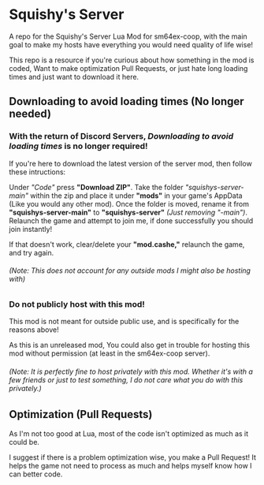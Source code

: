 # Squishy's Server
 A repo for the Squishy's Server Lua Mod for sm64ex-coop, with the main goal to make my hosts have everything you would need quality of life wise!

 This repo is a resource if you're curious about how something in the mod is coded, Want to make optimization Pull Requests, or just hate long loading times and just want to download it here.

## Downloading to avoid loading times (No longer needed)

### With the return of Discord Servers, *Downloading to avoid loading times* is no longer required!

 If you're here to download the latest version of the server mod, then follow these intructions:

 Under *"Code"* press **"Download ZIP"**. Take the folder *"squishys-server-main"* within the zip and place it under **"mods"** in your game's AppData (Like you would any other mod). Once the folder is moved, rename it from **"squishys-server-main"** to **"squishys-server"** *(Just removing "-main")*. Relaunch the game and attempt to join me, if done successfully you should join instantly!

 If that doesn't work, clear/delete your **"mod.cashe,"** relaunch the game, and try again.

###### *(Note: This does not account for any outside mods I might also be hosting with)*

### Do not publicly host with this mod!
 This mod is not meant for outside public use, and is specifically for the reasons above!

As this is an unreleased mod, You could also get in trouble for hosting this mod without permission (at least in the sm64ex-coop server).

###### *(Note: It is perfectly fine to host privately with this mod. Whether it's with a few friends or just to test something, I do not care what you do with this privately.)*
  
## Optimization (Pull Requests)

 As I'm not too good at Lua, most of the code isn't optimized as much as it could be.

 I suggest if there is a problem optimization wise, you make a Pull Request! It helps the game not need to process as much and helps myself know how I can better code.
